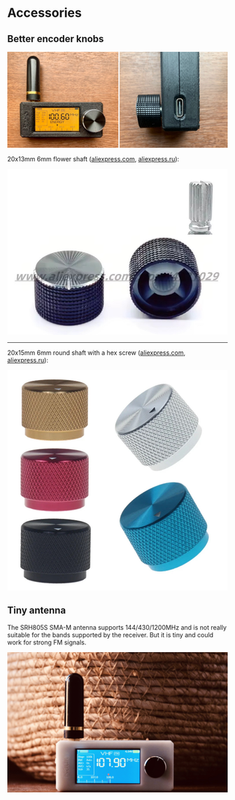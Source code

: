 # Accessories

## Better encoder knobs

![](_static/encoder-knob.jpg)

20x13mm 6mm flower shaft ([aliexpress.com](https://www.aliexpress.com/item/1005007003511755.html), [aliexpress.ru](https://aliexpress.ru/item/1005007003511755.html)):

![](_static/encoder-knobs-20x13.jpg)

---

20x15mm 6mm round shaft with a hex screw ([aliexpress.com](https://www.aliexpress.com/item/4001336156837.html), [aliexpress.ru](https://aliexpress.ru/item/32749281108.html)):

![](_static/encoder-knobs-20x15.jpg)

## Tiny antenna

The SRH805S SMA-M antenna supports 144/430/1200MHz and is not really suitable for the bands supported by the receiver. But it is tiny and could work for strong FM signals.

![](_static/esp32-si4732-ui-theme.jpg)
